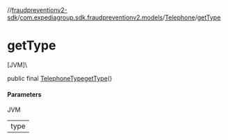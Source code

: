 //[fraudpreventionv2-sdk](../../../index.md)/[com.expediagroup.sdk.fraudpreventionv2.models](../index.md)/[Telephone](index.md)/[getType](get-type.md)

# getType

[JVM]\

public final [TelephoneType](../-telephone-type/index.md)[getType](get-type.md)()

#### Parameters

JVM

| |
|---|
| type |
